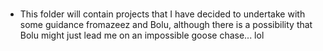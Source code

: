 ###
- This folder will contain projects that I have decided to undertake with some guidance fromazeez and Bolu, although there is a possibility that Bolu might just lead me on an impossible goose chase... lol